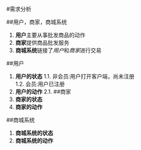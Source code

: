#需求分析

##用户，商家，商城系统
1. **用户**主要从事批发商品的动作
2. **商家**提供商品批发服务
3. **商城系统**链接了*用户*和*商家*进行交易

##用户
1. **用户的状态**
1.1. 非会员:用户打开客户端，尚未注册   
1.2. 会员:用户已注册
2. **用户的动作**
2.1. 
##商家
1. **商家的状态**
2. **商家的动作**

##商城系统
1. **商城系统的状态**
2. **商城系统的动作**
